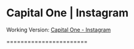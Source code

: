 Capital One | Instagram
=======================

Working Version: [Capital One - Instagram](https://capital-one-instagram.herokuapp.com/)

=======================
